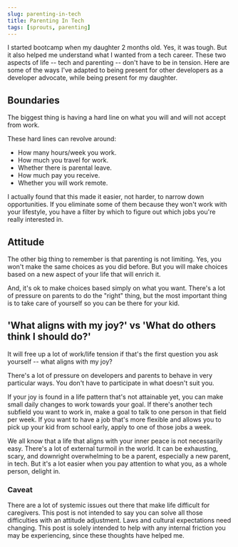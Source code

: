 ```yaml
---
slug: parenting-in-tech
title: Parenting In Tech
tags: [sprouts, parenting]
---
```


I started bootcamp when my daughter 2 months old. Yes, it was tough. But it also helped me understand what I wanted from a tech career. These two aspects of life -- tech and parenting -- don't have to be in tension. Here are some of the ways I've adapted to being present for other developers as a developer advocate, while being present for my daughter.

## Boundaries

The biggest thing is having a hard line on what you will and will not accept from work.

These hard lines can revolve around:

-   How many hours/week you work.
-   How much you travel for work.
-   Whether there is parental leave.
-   How much pay you receive.
-   Whether you will work remote.

I actually found that this made it easier, not harder, to narrow down opportunities. If you eliminate some of them because they won't work with your lifestyle, you have a filter by which to figure out which jobs you're really interested in.

## Attitude

The other big thing to remember is that parenting is not limiting. Yes, you won't make the same choices as you did before. But you will make choices based on a new aspect of your life that will enrich it.

And, it's ok to make choices based simply on what you want. There's a lot of pressure on parents to do the "right" thing, but the most important thing is to take care of yourself so you can be there for your kid.

## 'What aligns with my joy?' vs 'What do others think I should do?'

It will free up a lot of work/life tension if that's the first question you ask yourself -- what aligns with my joy?

There's a lot of pressure on developers and parents to behave in very particular ways. You don't have to participate in what doesn't suit you.

If your joy is found in a life pattern that's not attainable yet, you can make small daily changes to work towards your goal. If there's another tech subfield you want to work in, make a goal to talk to one person in that field per week. If you want to have a job that's more flexible and allows you to pick up your kid from school early, apply to one of those jobs a week.

We all know that a life that aligns with your inner peace is not necessarily easy. There's a lot of external turmoil in the world. It can be exhausting, scary, and downright overwhelming to be a parent, especially a new parent, in tech. But it's a lot easier when you pay attention to what you, as a whole person, delight in.

### Caveat

There are a lot of systemic issues out there that make life difficult for caregivers. This post is not intended to say you can solve all those difficulties with an attitude adjustment. Laws and cultural expectations need changing. This post is solely intended to help with any internal friction you may be experiencing, since these thoughts have helped me.
